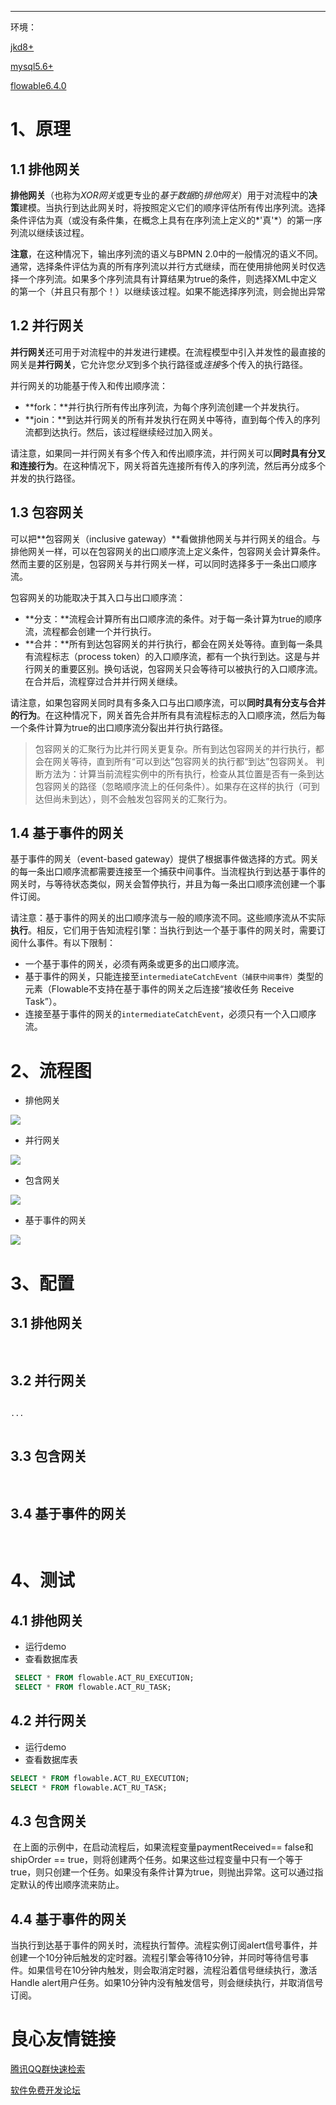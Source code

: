 

------

环境：

[jkd8+]()

[mysql5.6+]()

[flowable6.4.0]()



# 1、原理

## 1.1 排他网关

**排他网关**（也称为*XOR网关*或更专业的*基于数据*的*排他网关*）用于对流程中的**决策**建模。当执行到达此网关时，将按照定义它们的顺序评估所有传出序列流。选择条件评估为真（或没有条件集，在概念上具有在序列流上定义的*'真'*）的第一序列流以继续该过程。

**注意**，在这种情况下，输出序列流的语义与BPMN 2.0中的一般情况的语义不同。通常，选择条件评估为真的所有序列流以并行方式继续，而在使用排他网关时仅选择一个序列流。如果多个序列流具有计算结果为true的条件，则选择XML中定义的第一个（并且只有那个！）以继续该过程。如果不能选择序列流，则会抛出异常

## 1.2 并行网关

**并行网关**还可用于对流程中的并发进行建模。在流程模型中引入并发性的最直接的网关是**并行网关**，它允许您*分叉*到多个执行路径或*连接*多个传入的执行路径。

并行网关的功能基于传入和传出顺序流：

- **fork：**并行执行所有传出序列流，为每个序列流创建一个并发执行。
- **join：**到达并行网关的所有并发执行在网关中等待，直到每个传入的序列流都到达执行。然后，该过程继续经过加入网关。

请注意，如果同一并行网关有多个传入和传出顺序流，并行网关可以**同时具有分叉和连接行为**。在这种情况下，网关将首先连接所有传入的序列流，然后再分成多个并发的执行路径。

## 1.3 包容网关

可以把**包容网关（inclusive gateway）**看做排他网关与并行网关的组合。与排他网关一样，可以在包容网关的出口顺序流上定义条件，包容网关会计算条件。然而主要的区别是，包容网关与并行网关一样，可以同时选择多于一条出口顺序流。

包容网关的功能取决于其入口与出口顺序流：

- **分支：**流程会计算所有出口顺序流的条件。对于每一条计算为true的顺序流，流程都会创建一个并行执行。
- **合并：**所有到达包容网关的并行执行，都会在网关处等待。直到每一条具有流程标志（process token）的入口顺序流，都有一个执行到达。这是与并行网关的重要区别。换句话说，包容网关只会等待可以被执行的入口顺序流。在合并后，流程穿过合并并行网关继续。

请注意，如果包容网关同时具有多条入口与出口顺序流，可以**同时具有分支与合并的行为**。在这种情况下，网关首先合并所有具有流程标志的入口顺序流，然后为每一个条件计算为true的出口顺序流分裂出并行执行路径。

> 包容网关的汇聚行为比并行网关更复杂。所有到达包容网关的并行执行，都会在网关等待，直到所有“可以到达”包容网关的执行都“到达”包容网关。 判断方法为：计算当前流程实例中的所有执行，检查从其位置是否有一条到达包容网关的路径（忽略顺序流上的任何条件）。如果存在这样的执行（可到达但尚未到达），则不会触发包容网关的汇聚行为。

## 1.4 基于事件的网关

基于事件的网关（event-based gateway）提供了根据事件做选择的方式。网关的每一条出口顺序流都需要连接至一个捕获中间事件。当流程执行到达基于事件的网关时，与等待状态类似，网关会暂停执行，并且为每一条出口顺序流创建一个事件订阅。

请注意：基于事件的网关的出口顺序流与一般的顺序流不同。这些顺序流从不实际**执行**。相反，它们用于告知流程引擎：当执行到达一个基于事件的网关时，需要订阅什么事件。有以下限制：

- 一个基于事件的网关，必须有两条或更多的出口顺序流。
- 基于事件的网关，只能连接至`intermediateCatchEvent（捕获中间事件）`类型的元素（Flowable不支持在基于事件的网关之后连接“接收任务 Receive Task”）。
- 连接至基于事件的网关的`intermediateCatchEvent`，必须只有一个入口顺序流。

# 2、流程图

- 排他网关

![](./images/exclusivegateway.png)

- 并行网关

![](./images/parallelgateway.png)

- 包含网关

![](./images/inclusivegateway.png)

- 基于事件的网关

![](./images/baseeventgateway.png)



# 3、配置

## 3.1 排他网关

```xml
  
```

## 3.2 并行网关

```xml
  
...
  
```

## 3.3 包含网关

```xml
  
```

## 3.4 基于事件的网关

```xml
  
```



# 4、测试

## 4.1 排他网关

- 运行demo
- 查看数据库表

```sql
 SELECT * FROM flowable.ACT_RU_EXECUTION;
 SELECT * FROM flowable.ACT_RU_TASK;
```

## 4.2 并行网关

- 运行demo
- 查看数据库表

```sql
SELECT * FROM flowable.ACT_RU_EXECUTION;
SELECT * FROM flowable.ACT_RU_TASK;
```



## 4.3 包含网关

​	在上面的示例中，在启动流程后，如果流程变量paymentReceived== false和shipOrder == true，则将创建两个任务。如果这些过程变量中只有一个等于true，则只创建一个任务。如果没有条件计算为true，则抛出异常。这可以通过指定默认的传出顺序流来防止。



## 4.4 基于事件的网关

​	当执行到达基于事件的网关时，流程执行暂停。流程实例订阅alert信号事件，并创建一个10分钟后触发的定时器。流程引擎会等待10分钟，并同时等待信号事件。如果信号在10分钟内触发，则会取消定时器，流程沿着信号继续执行，激活Handle alert用户任务。如果10分钟内没有触发信号，则会继续执行，并取消信号订阅。

 # 良心友情链接

[腾讯QQ群快速检索](http://u.720life.cn/s/8cf73f7c)

[软件免费开发论坛](http://u.720life.cn/s/bbb01dc0)